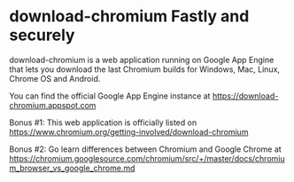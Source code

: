 download-chromium Fastly and securely 
=================

download-chromium is a web application running on Google App Engine that lets you download the last Chromium builds for Windows, Mac, Linux, Chrome OS and Android.

You can find the official Google App Engine instance at https://download-chromium.appspot.com

Bonus #1: This web application is officially listed on https://www.chromium.org/getting-involved/download-chromium

Bonus #2: Go learn differences between Chromium and Google Chrome at https://chromium.googlesource.com/chromium/src/+/master/docs/chromium_browser_vs_google_chrome.md
